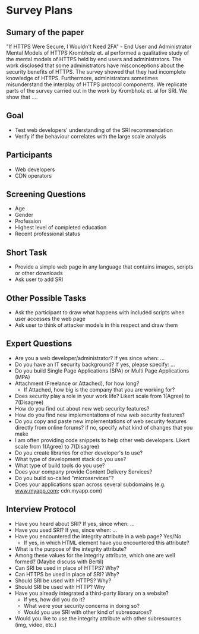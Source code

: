 # Survey Plans

## Sumary of the paper
"If HTTPS Were Secure, I Wouldn't Need 2FA" - End User and Administrator Mental Models of HTTPS
Krombholz et. al performed a qualitative study of the mental models of HTTPS held by end users and administrators.
The work disclosed that some administrators have misconceptions about the security benefits of HTTPS.
The survey showed that they had incomplete knowledge of HTTPS.
Furthermore, administrators sometimes misunderstand the interplay of HTTPS protocol components.
We replicate parts of the survey carried out in the work by Krombholz et. al for SRI. 
We show that ....

## Goal
* Test web developers' understanding of the SRI recommendation
* Verify if the behaviour correlates with the large scale analysis

## Participants
* Web developers
* CDN operators

## Screening Questions
* Age
* Gender
* Profession
* Highest level of completed education
* Recent professional status

## Short Task
* Provide a simple web page in any language that contains images, scripts or other downloads
* Ask user to add SRI

## Other Possible Tasks
* Ask the participant to draw what happens with included scripts when user accesses the web page
* Ask user to think of attacker models in this respect and draw them

## Expert Questions
* Are you a web developer/administrator? If yes since when: ...
* Do you have an IT security background? If yes, please specify: ...
* Do you build Single Page Applications (SPA) or Multi Page Applications (MPA)
* Attachment (Freelance or Attached), for how long?
  * If Attached, how big is the company that you are working for?
* Does security play a role in your work life? Likert scale from 1(Agree) to 7(Disagree)
* How do you find out about new web security features?
* How do you find new implementations of new web security features?
* Do you copy and paste new implementations of web security features directly from online forums? if no, specify what kind of changes that you make
* I am often providing code snippets to help other web developers. Likert scale from 1(Agree) to 7(Disagree)
* Do you create libraries for other developer's to use?
* What type of development stack do you use?
* What type of build tools do you use?
* Does your company provide Content Delivery Services?
* Do you build so-called "microservices"?
* Does your applications span across several subdomains (e.g. www.myapp.com; cdn.myapp.com)

## Interview Protocol
* Have you heard about SRI? If yes, since when: ...
* Have you used SRI? If yes, since when: ...
* Have you encountered the integrity attribute in a web page? Yes/No
  * If yes, in which HTML element have you encountered this attribute?
* What is the purpose of the integrity attribute?
* Among these values for the integrity attribute, which one are well formed? (Maybe discuss with Bertil)
* Can SRI be  used in place of HTTPS? Why?
* Can HTTPS be used in place of SRI? Why?
* Should SRI be used with HTTPS? Why?
* Should SRI be used with HTTP? Why
* Have you already integrated a third-party library on a website?
  * If yes, how did you do it?
  * What were your security concerns in doing so?
  * Would you use SRI with other kind of subresources?
* Would you like to use the integrity attribute with other subresources (img, video, etc.)

